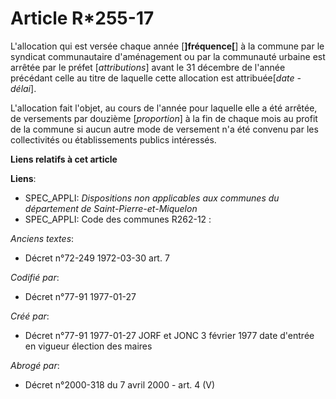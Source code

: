 # Article R*255-17

L'allocation qui est versée chaque année [**]fréquence[**] à la commune par le syndicat communautaire d'aménagement ou par la
communauté urbaine est arrêtée par le préfet [*attributions*] avant le 31 décembre de l'année précédant celle au titre de
laquelle cette allocation est attribuée[*date - délai*]. 

L'allocation fait l'objet, au cours de l'année pour laquelle elle a été arrêtée, de versements par douzième [*proportion*] à
la fin de chaque mois au profit de la commune si aucun autre mode de versement n'a été convenu par les collectivités ou
établissements publics intéressés.

**Liens relatifs à cet article**

**Liens**:

  - SPEC_APPLI: *Dispositions non applicables aux communes du département de Saint-Pierre-et-Miquelon*
  - SPEC_APPLI: Code des communes R262-12 :

_Anciens textes_:

  - Décret n°72-249 1972-03-30 art. 7

_Codifié par_:

  - Décret n°77-91 1977-01-27

_Créé par_:

  - Décret n°77-91 1977-01-27 JORF et JONC 3 février 1977 date d'entrée en vigueur élection des maires

_Abrogé par_:

  - Décret n°2000-318 du 7 avril 2000 - art. 4 (V)
